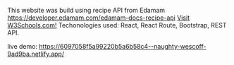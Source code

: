 This website was build using recipe API from Edamam https://developer.edamam.com/edamam-docs-recipe-api
<a href="https://www.w3schools.com">Visit W3Schools.com!</a>
Techonologies used: React, React Route, Bootstrap, REST API.


live demo: https://6097058f5a99220b5a6b58c4--naughty-wescoff-9ad9ba.netlify.app/

